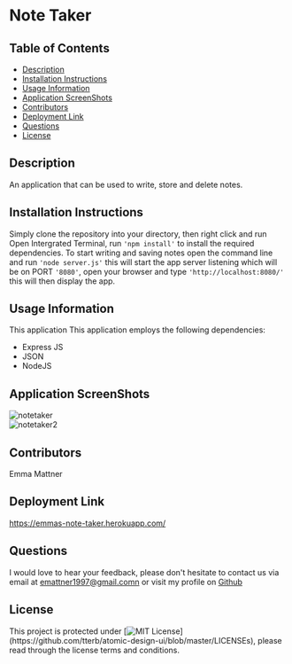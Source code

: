 # Note Taker

## Table of Contents

* [Description](#description)
* [Installation Instructions](#installation-instructions)
* [Usage Information](#usage-information)
* [Application ScreenShots](#application-screenShots)
* [Contributors](#contributors)
* [Deployment Link](#deployment-link)
* [Questions](#questions)
* [License](#license)

## Description 

An application that can be used to write, store and delete notes.

## Installation Instructions
Simply clone the repository into your directory, then right click and run Open Intergrated Terminal, run ``'npm install'`` to install the required dependencies. To start writing and saving notes open the command line and run ``'node server.js'`` this will start the app server listening which will be on PORT ``'8080'``, open your browser and type ``'http://localhost:8080/'`` this will then display the app. 

## Usage Information
This application This application employs the following dependencies:
 * Express JS
 * JSON
 * NodeJS

## Application ScreenShots
![notetaker](https://user-images.githubusercontent.com/78684306/124088873-88322480-da92-11eb-9481-60ee987d748d.png)
<br>
![notetaker2](https://user-images.githubusercontent.com/78684306/124088838-7f415300-da92-11eb-892c-93f55dcf61c0.png)



## Contributors
Emma Mattner


## Deployment Link
https://emmas-note-taker.herokuapp.com/


## Questions
I would love to hear your feedback, please don't hesitate to contact us via email at [emattner1997@gmail.comn](mailto;emattner1997@gmail.com) or visit my profile on [Github](https://github.com/emmattner) 
        
## License
This project is protected under [![MIT License](https://img.shields.io/apm/l/atomic-design-ui.svg?)](https://github.com/tterb/atomic-design-ui/blob/master/LICENSEs), please read through the license terms and conditions.
